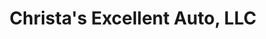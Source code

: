 ---
title: "Christa's Excellent Auto, LLC"
url: /albuquerque/christas-excellent-auto-llc/
shop: car repair
---
